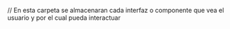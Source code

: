 // En esta carpeta se almacenaran cada interfaz o componente que vea el usuario y por el cual pueda interactuar
